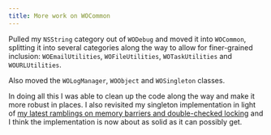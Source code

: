 ```yaml
---
title: More work on WOCommon
---
```


Pulled my `NSString` category out of `WODebug` and moved it into `WOCommon`, splitting it into several categories along the way to allow for finer-grained inclusion: `WOEmailUtilities`, `WOFileUtilities`, `WOTaskUtilities` and `WOURLUtilities`.

Also moved the `WOLogManager`, `WOObject` and `WOSingleton` classes.

In doing all this I was able to clean up the code along the way and make it more robust in places. I also revisited my singleton implementation in light of [my latest ramblings on memory barriers and double-checked locking](http://www.wincent.com/a/about/wincent/weblog/archives/2006/08/doublechecked_l.php) and I think the implementation is now about as solid as it can possibly get.
